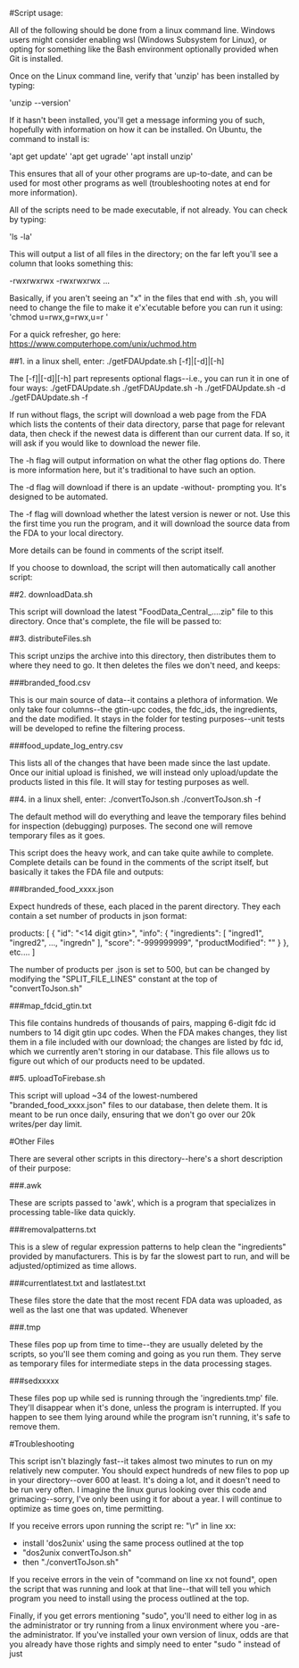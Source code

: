 #Script usage:

All of the following should be done from a linux command line.  Windows users
might consider enabling wsl (Windows Subsystem for Linux), or opting for
something like the Bash environment optionally provided when Git is installed.

Once on the Linux command line, verify that 'unzip' has been installed by
typing:

   'unzip --version'

If it hasn't been installed, you'll get a message informing you of such,
hopefully with information on how it can be installed.  On Ubuntu, the command
to install is:

   'apt get update'
   'apt get ugrade'
   'apt install unzip'

This ensures that all of your other programs are up-to-date, and can be used for
most other programs as well (troubleshooting notes at end for more information).

All of the scripts need to be made executable, if not already.  You can check by
typing:

   'ls -la'

This will output a list of all files in the directory; on the far left you'll
see a column that looks something this:

-rwxrwxrwx
-rwxrwxrwx
...

Basically, if you aren't seeing an "x" in the files that end with .sh, you will
need to change the file to make it e'x'ecutable before you can run it using:
   'chmod u=rwx,g=rwx,u=r <filename>'

For a quick refresher, go here:
https://www.computerhope.com/unix/uchmod.htm

##1. in a linux shell, enter:
   ./getFDAUpdate.sh [-f]|[-d]|[-h]

The [-f]|[-d]|[-h] part represents optional flags--i.e., you can run it in one
of four ways:
   ./getFDAUpdate.sh
   ./getFDAUpdate.sh -h
   ./getFDAUpdate.sh -d
   ./getFDAUpdate.sh -f

If run without flags, the script will download a web page from the FDA which
lists the contents of their data directory, parse that page for relevant data,
then check if the newest data is different than our current data.  If so, it
will ask if you would like to download the newer file.

The -h flag will output information on what the other flag options do.  There is
more information here, but it's traditional to have such an option.

The -d flag will download if there is an update -without- prompting you.  It's
designed to be automated.

The -f flag will download whether the latest version is newer or not.  Use this
the first time you run the program, and it will download the source data from
the FDA to your local directory.

More details can be found in comments of the script itself.

If you choose to download, the script will then automatically call another
script:

##2. downloadData.sh <filename>

This script will download the latest "FoodData_Central_....zip" file to this
directory.  Once that's complete, the file will be passed to:

##3. distributeFiles.sh <filename>

This script unzips the archive into this directory, then distributes them to
where they need to go.  It then deletes the files we don't need, and keeps:

###branded_food.csv

This is our main source of data--it contains a plethora of information.  We only
take four columns--the gtin-upc codes, the fdc_ids, the ingredients, and the
date modified.  It stays in the folder for testing purposes--unit tests will be
developed to refine the filtering process.

###food_update_log_entry.csv

This lists all of the changes that have been made since the last update.  Once
our initial upload is finished, we will instead only upload/update the products
listed in this file.  It will stay for testing purposes as well.

##4. in a linux shell, enter:
   ./convertToJson.sh
   ./convertToJson.sh -f

The default method will do everything and leave the temporary files behind for
inspection (debugging) purposes.  The second one will remove temporary files as
it goes.

This script does the heavy work, and can take quite awhile to complete.
Complete details can be found in the comments of the script itself, but
basically it takes the FDA file and outputs: 

###branded_food_xxxx.json

Expect hundreds of these, each placed in the parent directory.  They each
contain a set number of products in json format:

products: [
   {
      "id": "<14 digit gtin>", 
      "info": {
         "ingredients": [
            "ingred1",
            "ingred2",
            ...,
            "ingredn"
         ],
         "score": "-999999999",
         "productModified": "<date from FDA>"
      }
   },
   etc....
]

The number of products per .json is set to 500, but can be changed by modifying
the "SPLIT_FILE_LINES" constant at the top of "convertToJson.sh"

###map_fdcid_gtin.txt

This file contains hundreds of thousands of pairs, mapping 6-digit fdc id
numbers to 14 digit gtin upc codes.  When the FDA makes changes, they list them
in a file included with our download; the changes are listed by fdc id, which
we currently aren't storing in our database.  This file allows us to figure out
which of our products need to be updated. 

##5. uploadToFirebase.sh

This script will upload ~34 of the lowest-numbered "branded_food_xxxx.json"
files to our database, then delete them.  It is meant to be run once daily,
ensuring that we don't go over our 20k writes/per day limit.

#Other Files

There are several other scripts in this directory--here's a short description of
their purpose:

###<something>.awk

These are scripts passed to 'awk', which is a program that specializes in
processing table-like data quickly.

###removalpatterns.txt

This is a slew of regular expression patterns to help clean the "ingredients"
provided by manufacturers.  This is by far the slowest part to run, and will be
adjusted/optimized as time allows.

###currentlatest.txt and lastlatest.txt

These files store the date that the most recent FDA data was uploaded, as well
as the last one that was updated.  Whenever 

###<something>.tmp

These files pop up from time to time--they are usually deleted by the scripts,
so you'll see them coming and going as you run them.  They serve as temporary
files for intermediate steps in the data processing stages.

###sedxxxxx

These files pop up while sed is running through the 'ingredients.tmp' file.
They'll disappear when it's done, unless the program is interrupted.  If you
happen to see them lying around while the program isn't running, it's safe to
remove them.

#Troubleshooting

This script isn't blazingly fast--it takes almost two minutes to run on my
relatively new computer.  You should expect hundreds of new files to pop up in
your directory--over 600 at least.  It's doing a lot, and it doesn't need to be
run very often.  I imagine the linux gurus looking over this code and
grimacing--sorry, I've only been using it for about a year.  I will continue to
optimize as time goes on, time permitting.

If you receive errors upon running the script re: "\r" in line xx:
   - install 'dos2unix' using the same process outlined at the top
   - "dos2unix convertToJson.sh"
   - then "./convertToJson.sh"

If you receive errors in the vein of "command on line xx not found", open the
script that was running and look at that line--that will tell you which program
you need to install using the process outlined at the top.

Finally, if you get errors mentioning "sudo", you'll need to either log in as
the administrator or try running from a linux environment where you -are- the
administrator.  If you've installed your own version of linux, odds are that you
already have those rights and simply need to enter "sudo <command>" instead of
just <command>

